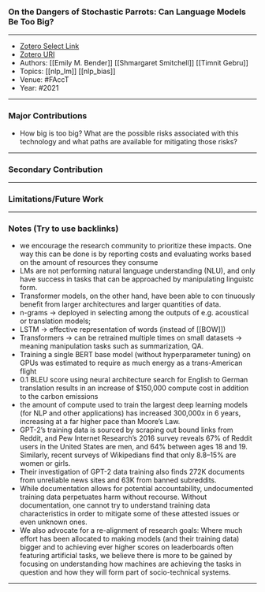 ### On the Dangers of Stochastic Parrots: Can Language Models Be Too Big?
---
- [Zotero Select Link](zotero://select/groups/2480461/items/3QD9NGQE)
- [Zotero URI](https://www.zotero.org/groups/2480461/items/3QD9NGQE)
- Authors: [[Emily M. Bender]] [[Shmargaret Smitchell]] [[Timnit Gebru]]
- Topics: [[nlp_lm]] [[nlp_bias]]
- Venue: #FAccT
- Year: #2021
---
### Major Contributions
- How big is too big? What are the possible risks associated with this technology and what paths are available for mitigating those risks?
---
### Secondary Contribution
---
### Limitations/Future Work
---
### Notes (Try to use backlinks)
- we encourage the research community to prioritize these impacts. One way this can be done is by reporting costs and evaluating works based on the amount of resources they consume
- LMs are not performing natural language understanding (NLU), and only have success in tasks that can be approached by manipulating linguistc form.
- Transformer models, on the other hand, have been able to con tinuously benefit from larger architectures and larger quantities of data.
- n-grams -> deployed in selecting among the outputs of e.g. acoustical or translation models;
- LSTM -> effective representation of words (instead of [[BOW]])
- Transformers -> can be retrained multiple times on small datasets -> meaning manipulation tasks such as summarization, QA.
- Training a single BERT base model (without hyperparameter tuning) on GPUs was estimated to require as much energy as a trans-American flight
- 0.1 BLEU score using neural architecture search for English to German translation results in an increase of $150,000 compute cost in addition to the carbon emissions
- the amount of compute used to train the largest deep learning models (for NLP and other applications) has increased 300,000x in 6 years, increasing at a far higher pace than Moore’s Law.
- GPT-2’s training data is sourced by scraping out bound links from Reddit, and Pew Internet Research’s 2016 survey reveals 67% of Reddit users in the United States are men, and 64% between ages 18 and 19. Similarly, recent surveys of Wikipedians find that only 8.8–15% are women or girls.
- Their investigation of GPT-2 data training also finds 272K documents from unreliable news sites and 63K from banned subreddits.
- While documentation allows for potential accountability, undocumented training data perpetuates harm without recourse. Without documentation, one cannot try to understand training data characteristics in order to mitigate some of these attested issues or even unknown ones.
- We also advocate for a re-alignment of research goals: Where much effort has been allocated to making models (and their training data) bigger and to achieving ever higher scores on leaderboards often featuring artificial tasks, we believe there is more to be gained by focusing on understanding how machines are achieving the tasks in question and how they will form part of socio-technical systems.
---
